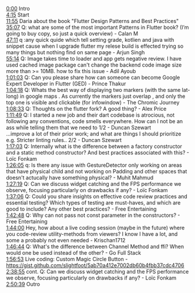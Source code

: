 [0:00](https://www.youtube.com/watch?v=Y46EE-C4HL8&t=0m00s) Intro  
[4:15](https://www.youtube.com/watch?v=Y46EE-C4HL8&t=4m15s) Start  
[11:55](https://www.youtube.com/watch?v=Y46EE-C4HL8&t=11m55s) Daria about the book "Flutter Design Patterns and Best Practices"  
[35:07](https://www.youtube.com/watch?v=Y46EE-C4HL8&t=35m07s) Q: what are some of the most important Patterns in Flutter book? (I’m going to buy copy, so just a quick overview) - Calan M  
[47:11](https://www.youtube.com/watch?v=Y46EE-C4HL8&t=47m11s) q :any quick quide which tell setting grade, kotlien and java with snippet cause when I upgrade flutter my relese build is effected trying so many things but nothing find on same page - Arjun Singh  
[55:14](https://www.youtube.com/watch?v=Y46EE-C4HL8&t=55m14s) Q: Image takes time to loader and app gets negative review. I have used cached image package can't change the backend code image size more than >= 10MB. how to fix this issue - Adil Ayoub  
[1:01:03](https://www.youtube.com/watch?v=Y46EE-C4HL8&t=1h01m03s) Q: Can you please share how can someone can become Google Expert Developer in Flutter (GED) - Prince Thakur  
[1:04:18](https://www.youtube.com/watch?v=Y46EE-C4HL8&t=1h04m18s) Q: Whats the best way of displaying two markers (with the same lat-long) in google maps . As currently the markers just overlap , and only the top one is visible and clickable (for infowindow) - The Chromic Journey  
[1:08:33](https://www.youtube.com/watch?v=Y46EE-C4HL8&t=1h08m33s)  Q: Thoughts on the flutter fork? A good thing? - Alex Price  
[1:11:49](https://www.youtube.com/watch?v=Y46EE-C4HL8&t=1h11m49s) Q: I started a new job and their dart codebase is atrocious, not following any conventions, code smells everywhere. How can I not be an ass while telling them that we need to 1/2 - Duncan Szewart  
...improve a lot of their prior work; and what are things I should prioritize e.g. Stricter linting rules.. 2/2 - Duncan Szewart  
[1:17:03](https://www.youtube.com/watch?v=Y46EE-C4HL8&t=1h17m03s)  Q: Internally what is the difference between a factory constructor and a static method constructor? And best practices associated with this? - Loïc Fonkam  
[1:26:05](https://www.youtube.com/watch?v=Y46EE-C4HL8&t=1h26m05s) q: Is there any issue with GestureDetector only working on areas that have physical child and not working on Padding and other spaces that doesn't actucally have something physical? - Muhit Mahmud  
[1:27:19](https://www.youtube.com/watch?v=Y46EE-C4HL8&t=1h27m19s) Q: Can we discuss widget catching and the FPS performance we observe, focusing particularly on drawbacks if any? - Loïc Fonkam  
[1:37:06](https://www.youtube.com/watch?v=Y46EE-C4HL8&t=1h37m06s) Q: Could you share insights on effective code review practices and essential testing? Which types of testing are must-haves, and which are good to include? Any other best practices? - Free Entertaining  
[1:42:48](https://www.youtube.com/watch?v=Y46EE-C4HL8&t=1h42m48s) Q: Why can not pass not const parameter in the constructors? - Free Entertaining  
[1:44:00](https://www.youtube.com/watch?v=Y46EE-C4HL8&t=1h44m00s) Hey, how about a live coding session (maybe in the future) where you code-review utility-methods from viewers? I know I have a lot, and some a probably not even needed - Krischan1712  
[1:46:44](https://www.youtube.com/watch?v=Y46EE-C4HL8&t=1h46m44s) Q: What's the difference between Channel Method and ffi? When would one be used instead of the other? - Go Full Stack  
[1:56:53](https://www.youtube.com/watch?v=Y46EE-C4HL8&t=1h56m53s) Live coding: Custom Magic Circle Button - https://gist.github.com/slightfoot/5ab70a412e7002db60b4fbb37cdc4706  
[2:38:55](https://www.youtube.com/watch?v=Y46EE-C4HL8&t=2h38m55s) cont. Q: Can we discuss widget catching and the FPS performance we observe, focusing particularly on drawbacks if any? - Loïc Fonkam  
[2:50:39](https://www.youtube.com/watch?v=Y46EE-C4HL8&t=2h50m39s) Outro  
